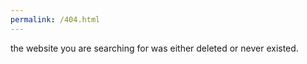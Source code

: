 ```yaml
---
permalink: /404.html
---
```

the website you are searching for was either deleted or never existed.
